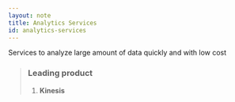```yaml
---
layout: note
title: Analytics Services
id: analytics-services
---
```



Services to analyze large amount of data quickly and with low cost

> ### Leading product
> 1. **Kinesis**